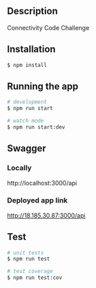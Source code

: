 ## Description

Connectivity Code Challenge

## Installation

```bash
$ npm install
```

## Running the app

```bash
# development
$ npm run start

# watch mode
$ npm run start:dev
```

## Swagger
### Locally
http://localhost:3000/api

### Deployed app link
http://18.185.30.87:3000/api

## Test

```bash
# unit tests
$ npm run test

# test coverage
$ npm run test:cov
